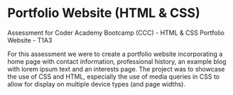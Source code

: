 # Portfolio Website (HTML & CSS)
Assessment for Coder Academy Bootcamp (CCC) - HTML &amp; CSS Portfolio Website - T1A3

For this assessment we were to create a portfolio website incorporating a home page with contact information, professional history, an example blog with lorem ipsum text and an interests page. The project was to showcase the use of CSS and HTML, especially the use of media queries in CSS to allow for display on multiple device types (and page widths).
